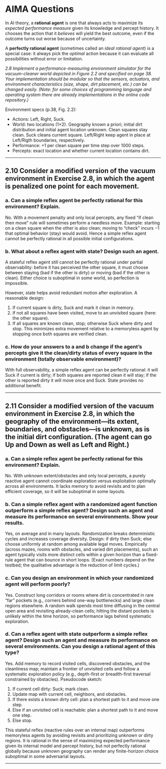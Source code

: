 # AIMA Questions

In AI theory, a **rational agent** is one that always acts to maximize its *expected performance measure* given its knowledge and percept history. It chooses the action that it *believes* will yield the best outcome, even if the outcome turns out worse because of uncertainty.

A **perfectly rational agent** (sometimes called an *ideal rational agent*) is a special case: it always pick the *optimal* action because it can evaluate all possibilities without error or limitation.

*2.8 Implement a performance-measuring environment simulator for the vacuum-cleaner world depicted in Figure 2.2 and specified on page 38. Your implementation should be modular so that the sensors, actuators, and environment characteristics (size, shape, dirt placement, etc.) can be changed easily. (Note: for some choices of programming language and operating system there are already implementations in the online code repository.)*

Environment specs (p.38, Fig. 2.2):
- Actions: Left, Right, Suck.
- World: two locations (1×2). Geography known a priori; initial dirt distribution and initial agent location unknown. Clean squares stay clean. Suck cleans current square. Left/Right keep agent in place at Left/Rigth boundaries, respectively.
- Performance: +1 per clean square per time step over 1000 steps.
- Percepts: exact location and whether current location contains dirt.

---

## 2.10 Consider a modified version of the vacuum environment in Exercise 2.8, in which the agent is penalized one point for each movement.

### a. Can a simple reflex agent be perfectly rational for this environment? Explain.

No. With a movement penalty and only local percepts, any fixed “if clean then move” rule will sometimes perform a needless move. Example: starting on a clean square when the other is also clean; moving to “check” incurs −1 that optimal behavior (stay) would avoid. Hence a simple reflex agent cannot be perfectly rational in all possible initial configurations.

### b. What about a reflex agent with state? Design such an agent.

A stateful reflex agent still cannot be perfectly rational under partial observability: before it has perceived the other square, it must choose between staying (bad if the other is dirty) or moving (bad if the other is clean). Either choice is suboptimal in some world, so perfection is impossible.

However, state helps avoid redundant motion after exploration. A reasonable design:
1) If current square is dirty, Suck and mark it clean in memory.
2) If not all squares have been visited, move to an unvisited square (here: the other square).
3) If all squares are known clean, stop; otherwise Suck where dirty and stop.
This minimizes extra movement relative to a memoryless agent by stopping once both squares are verified clean.

### c. How do your answers to a and b change if the agent’s percepts give it the clean/dirty status of every square in the environment (totally observable environment)?

With full observability, a simple reflex agent can be perfectly rational: it will Suck if current is dirty; if both squares are reported clean it will stay; if the other is reported dirty it will move once and Suck. State provides no additional benefit.

---

## 2.11 Consider a modified version of the vacuum environment in Exercise 2.8, in which the geography of the environment—its extent, boundaries, and obstacles—is unknown, as is the initial dirt configuration. (The agent can go Up and Down as well as Left and Right.)

### a. Can a simple reflex agent be perfectly rational for this environment? Explain.

No. With unknown extent/obstacles and only local percepts, a purely reactive agent cannot coordinate exploration versus exploitation optimally across all environments. It lacks memory to avoid revisits and to plan efficient coverage, so it will be suboptimal in some layouts.

### b. Can a simple reflex agent with a randomized agent function outperform a simple reflex agent? Design such an agent and measure its performance on several environments. Show your results.

Yes, on average and in many layouts. Randomization breaks deterministic cycles and increases coverage diversity. Design: if dirty then Suck; else choose uniformly at random among available legal moves. Empirically (across mazes, rooms with obstacles, and varied dirt placements), such an agent typically visits more distinct cells within a given horizon than a fixed-rule agent that can bounce in short loops. (Exact numbers depend on the testbed; the qualitative advantage is the reduction of limit cycles.)

### c. Can you design an environment in which your randomized agent will perform poorly?

Yes. Construct long corridors or rooms where dirt is concentrated in rare “far” pockets (e.g., corners behind one-way bottlenecks) and large clean regions elsewhere. A random walk spends most time diffusing in the central open area and revisiting already-clean cells; hitting the distant pockets is unlikely within the time horizon, so performance lags behind systematic exploration.

### d. Can a reflex agent with state outperform a simple reflex agent? Design such an agent and measure its performance on several environments. Can you design a rational agent of this type?

Yes. Add memory to record visited cells, discovered obstacles, and the cleanliness map; maintain a frontier of unvisited cells and follow a systematic exploration policy (e.g., depth-first or breadth-first traversal constrained by obstacles). Pseudocode sketch:
1) If current cell dirty: Suck; mark clean.
2) Update map with current cell, neighbors, and obstacles.
3) If there exists a known dirty cell: plan a shortest path to it and move one step.
4) Else if an unvisited cell is reachable: plan a shortest path to it and move one step.
5) Else stop.

This stateful reflex (reactive rules over an internal map) outperforms memoryless agents by avoiding revisits and prioritizing unknown or dirty regions. It is rational in the sense of maximizing expected performance given its internal model and percept history, but not perfectly rational globally because unknown geography can render any finite-horizon choice suboptimal in some adversarial layouts.

---

